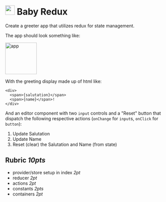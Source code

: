 <img src="https://user-images.githubusercontent.com/478864/29585764-2e2a863c-873d-11e7-8c68-49af939ab39b.png" 
height=30> Baby Redux
===

Create a greeter app that utilizes redux for state management. 

The app should look something like:

<img alt="app" src="https://user-images.githubusercontent.com/478864/29789843-393f383e-8bec-11e7-8a8d-c736ee1fd22a.png" height="100">

With the greeting display made up of html like:

```
<div>
  <span>{salutation}</span>
  <span>{name}</span>!
</div>
```
And an editor component with two `input` controls and a "Reset" button that
dispatch the following respective actions (`onChange` for `input`s, `onClick` for `button`):

1. Update Salutation
2. Update Name
1. Reset (clear) the Salutation and Name (from state)

## Rubric *10pts*
- provider/store setup in index *2pt*
- reducer *2pt*
- actions *2pt*
- constants *2pts*
- containers *2pt*

